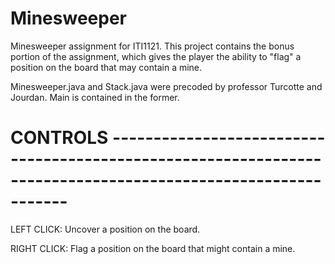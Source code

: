 # Minesweeper
Minesweeper assignment for ITI1121. This project contains the bonus portion of the assignment, which gives the player the ability to "flag" a position on the board that may contain a mine.  

Minesweeper.java and Stack.java were precoded by professor Turcotte and Jourdan. Main is contained in the former.

# CONTROLS -------------------------------------------------------------------------------------------------------------

LEFT CLICK: Uncover a position on the board.

RIGHT CLICK: Flag a position on the board that might contain a mine.
